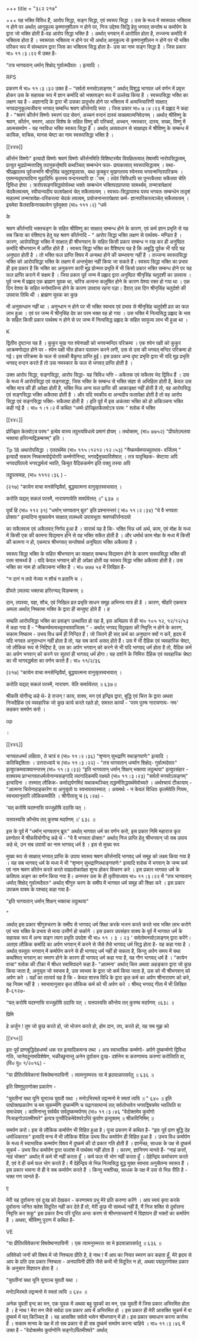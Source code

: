 +++
title = "३८२ २१७"

+++
यह भक्ति विविध हैं, आरोप सिद्धा, सङ्ग सिद्धा, एवं स्वरूप सिद्धा । उस के मध्य में स्वरूपतः भक्तित्व न होने पर अर्थात् आनुकूल्य कृष्णानुशीलन न होने पर, निज उद्देश्य सिद्धि हेतु भगवत् सन्तोष थ कर्मार्पण के द्वारा जो भक्ति होती है-वह आरोप सिद्धा भक्ति है । अर्थात् भगवान् में आरोपित होता है, तज्जन्य कर्मादि में भक्तित्व होता है । स्वरूपतः भक्तित्व न होने पर भी अर्थात् आनुकूल्य से कृष्णानुशीलन न होने पर भी भक्ति परिकर रूप में संस्थापन द्वारा जिस का भक्तित्व सिद्ध होता है- उस का नाम सङ्ग सिद्धा है । जिस प्रकार भा० ११।३।२२ में उक्त है- 

"तत्र भागवतान् धर्मान् शिक्षेद् गुर्वात्मदैवतः । इत्यादि । 

RPS 

प्रकरण में भा० ११।३।३२ उक्त है – “सर्वतो मनसोऽसङ्गम् " अर्थात् विशुद्ध भागवत धर्म वर्णन में प्रवृत्त होकर उस के सहायक रूप में ज्ञान कर्मादि को भक्तयङ्ग रूप में उल्लेख किया है । स्वरूपसिद्धा भक्ति का लक्षण यह है - अज्ञानादि के द्वारा भी उसका प्रादुर्भाव होने पर भक्तित्व में अव्यभिचारिणी साक्षात् भगवदानुकूल्यजीवना भगवत् सम्बन्धि श्रवण कीर्त्तनादि रूपा । जिस प्रकार भा० ७।४।२३ में प्रह्लाद ने कहा है - "श्रवणं कीर्त्तनं विष्णोः स्मरणं पाद सेवनं, अच्चनं वन्दनं दास्यं सख्यमात्मनिवेदनम् । अर्थात् श्रीविष्णु के श्रवण, कीर्तन, स्मरण, आदर विशेष के सहित विष्णु की परिचर्या, अच्चन, नमस्कार, दास्य, सख्य, विष्णु में आत्मसमर्पण - यह नवविधा भक्ति स्वरूप सिद्धा हैं । अर्थात् अव्यवधान से साक्षाद्रप में श्रीविष्णु के सम्बन्ध में कायिक, वाचिक, मानस चेष्टा का नाम स्वरूपसिद्धा भक्ति है । 



[[४४७]]

कीर्त्तनं विष्णोः" इत्यादौ विष्णोः श्रवणं विष्णोः कीर्त्तनमिति विशिष्टस्यैव विवक्षितत्वात् तेषामपि नारोपसिद्धत्वम्, प्रत्युत मूढप्रोन्मत्तादिषु तदनुकर्त्तृष्वपि कथञ्चित् सम्बन्धेन फल- प्रापकत्वात् स्वरूपसिद्धत्वम् । यथा-श्रीप्रह्लादस्य पूर्वजन्मनि श्रीनृसिंह चतुद्दश्युपवासः, यथा कुक्कुर मुखगतस्य श्येनस्य भगवन्मन्दिरपरिक्रमः । एवमन्यदृष्ट्यादिना मूढादिभिः कृतस्य वन्दनस्यापि ज्ञ ेयम् । तदेवं त्रिविधापि सा पुनरकैतवा सकैतवा चेति द्विविधा ज्ञेया । त्रारोपसङ्गसिद्धयोर्यस्था भक्तेः सम्बन्धेन भक्तिपदप्राप्तया सामर्थ्यम्. तन्मात्रापेक्षत्वं चेदकैतवत्वम्, स्वीयान्यदीय फलापेक्षत्वं चेत् सकैतवत्वम् । स्वरूप-सिद्धायाश्च यस्य भगवतः सम्बन्धेन तादृशं माहात्म्यं तन्मात्रापेक्ष-परिकरत्वा चेदकं तवत्वम्, प्रयोजनान्तरापेक्षया कर्म- ज्ञानपरिकरत्वञ्चेत् सकैतवत्वम् । इयमेवा कैतवाकिनाख्यत्वेन पूर्वमुक्ता (भा० १११।२) “धर्मः 

के 

श्रवण कीर्तनादि भक्तचङ्ग के सहित श्रीविष्णु का साक्षात् सम्बन्ध होने के कारण, एवं कर्म ज्ञान प्रभृति से यह सब क्रिया का वंशिष्टय हेतु यह श्रवण कीर्तनादि - " आरोप सिद्धा भक्ति लक्षण से पार्थक्य- मण्डित है । कारण, आरोपसिद्धा भक्ति में साक्षात् ही श्रीभगवान् के सहित किसी प्रकार सम्बन्ध न रख कर ही अनुष्ठित कर्मादि श्रीभगवान में अर्पित होते हैं । स्वरूप सिद्धा भक्ति का वैशिष्ट्य यह है कि अबुद्धि पूर्वक भी यदि यह अनुष्ठत होती है । तो भक्ति फल प्राप्ति विषय में अन्यथा होने की सम्भावना नहीं है । तज्जन्य स्वरूपसिद्धा भक्ति को आरोपसिद्धा भक्ति के लक्षण में अन्तर्भुक्त नहीं किया जा सकते हैं। स्वरूप सिद्धा भक्ति का प्रभाव ही इस प्रकार है कि भक्ति का अनुकरण कारी मूढ़ प्रोन्मत्त प्रभृति में भी किसो प्रकार भक्ति सम्बन्ध होने पर यह फल प्राप्ति कराने में सक्षम है । जिस प्रकार पूर्व जन्म में प्रह्लाद द्वारा अनुष्ठित श्रीनृसिंह चतुदशी का उपवास । पूर्व जन्म में प्रह्लाद एक ब्राह्मण युवक था, चरित्र अत्यन्त कलुषित होने के कारण वेश्या रक्त हो गया था । एक दिन वेश्या के सहित मनोमालिन्य होने के कारण उपवास रहना पड़ा। दैवात् उस दिन श्रीनृसिंह चतुर्दशो की उपवास तिथि थी । ब्राह्मण युवक का कुछ 

भी अनुसन्धान नहीं था । अनुन्धान न होने पर भी भक्ति स्वभाव एवं प्रभाव से श्रीनृसिंह चतुर्दशी व्रत का फल लाभ हुआ । एवं पर जन्म में श्रीनृसिंह देव का परम भक्त वह हो गया । उस भक्ति में नित्यसिद्ध प्रह्लाद के भाव के सहित किसी प्रकार पार्थक्य न होने से पर जन्म में नित्यसिद्ध प्रह्लाद के सहित सायुज्य लाभ भी हुआ था । 

K 

द्वितीय दृष्टान्त यह है । कुकुर मुख गत श्येनपक्षी को भगवन्मन्दिर परिक्रमा । एक श्येन पक्षी को कुकुर आक्रमणोद्यत होने पर - श्येन पक्षी भीत होकर पलायन करने लगी, उस से उस की भगवत् मन्दिर परिक्रमा हो गई। इस परिक्रमा के फल से उसकी बैकुण्ठ प्राप्ति हुई। इस प्रकार अन्य दृष्ट प्रभृति द्वारा भी यदि मूढ़ प्रभृति भगवद् वन्दन करते हैं तो उस नमस्कार के फल से भगवत् प्राप्ति होती है । 

उक्त आरोप सिद्धा, सङ्गसिद्धा, आरोप सिद्धा- यह त्रिविध भत्ति - अकैतक एवं सकैतव भेद द्विविध हैं । उस के मध्य में आरोपसिद्धा एवं सङ्गसद्धा, जिस भक्ति के सम्बन्ध से भक्ति संज्ञा से अभिहिता होती है, केवल उस भक्ति मात्र की ही अपेक्षा होती है, भक्ति भिन्न अन्य फल प्राप्ति की आकाङ्क्षा नहीं होती है तो, वह आरोपसिद्ध एवं सङ्गसिद्धा भक्ति अकैतवा होती है । और यदि स्वकीय वा अन्यदीय फलापेक्षा होती है तो वह आरोप सिद्धा एवं सङ्गसिद्धा भक्ति- सकैतवा होती है । इति पूर्व में इस अकंतवा भक्ति को हो अकिञ्चना भक्ति कही गई है । भा० १।१।२ में कथित "धर्म्मः प्रोज्झितकैतवोऽत्र परमः " श्लोक में भक्ति 

[[४४८]] 

प्रोज्झित केतवोऽत्र परमः" इत्येव वास्य तदुभयविधत्वे प्रमाणं ज्ञेयम् । तथोक्तम्, (भा० ७७५२) "प्रीयतेऽमलया भक्तया हरिरन्यद्विड़म्बनम्" इति । 

Tp 18 अथारोपसिद्धा । एतदर्थमेव (भा० ११५।१२१२।१२।५३) "नैष्कर्म्यमप्यच्युतभाव- वर्जितम् " इत्यादौ सकाम निष्कामयोर्द्वयोरपि कर्म्मणोनिन्दा, भगवद्वैमुख्याविशेषात् । तत्र यादृच्छिक- चेष्टाया अपि भगवदपितत्वे भगवद्धर्मत्वं भवति, किमुत वैदिककर्मण इति वक्तु तस्या अपि 

तद्रूपत्वमाह, (भा० १११२।३६ ) - 

(२१७) "कायेन वाचा मनसेन्द्रियैर्वा, बुद्ध्यात्मना वानुसृतस्वभावात् । 

करोति यद्यत् सकलं परस्मै, नारायणायेति समर्पयेत्तत् ॥” ६३७ ॥ 

पूर्व्वं हि (भा० ११२ ३१) "धर्मान् भागवतान् बूत" इति प्रश्नानन्तरं ( भा० ११।२।३४) "ये वै भगवता प्रोक्ताः" इत्यादिना मुख्यत्वेन साक्षात् तलब्धये उपायभूताः श्रवणकीर्त्तनादयो 

का सकैतवत्व एवं अकैतवत् निर्णय हुआ है । सारार्थ यह है कि- भक्ति भिन्न धर्म अर्थ, काम, एवं मोक्ष के मध्य में किसी एक की कामना विद्यमान होने से वह भक्ति सकैत होती है । और धर्मार्थ काम मोक्ष के मध्य में किसी की कामना न हो, एकमात्र श्रीभगवत् सन्तोषार्थ अनुष्ठिता भक्ति अकैतवा है । 

स्वरूप सिद्धा भक्ति के सहित श्रीभगवान् का साक्षात् सम्बन्ध विद्यमान होने के कारण सरूपसिद्धा भक्ति की परम सामर्थ्य है । यदि केवल भगवान् की ही अपेक्षा होती वह स्वरूप सिद्धा भक्ति अकैतवा होती है। उस भक्ति का नाम हो अकिञ्चना भक्ति है । भा० ७७७ ५४ में लिखित है- 

"न दानं न तपो नेज्या न शौचं न व्रतानि च । 

प्रीयते ऽमलया भक्तचा हरिरन्यद् विडम्बनम् ॥ 

दान, तपस्या, यज्ञ, शौच, एवं निखिल व्रत प्रभृति साधन समूह अभिनय मात्र ही है । कारण, श्रीहरि एकमात्र अमला अर्थात् निष्कामा भक्ति के द्वारा ही सन्तुष्ट होते हैं । ह 

सम्प्रति आरोपसिद्धा भक्ति का प्रसङ्ग उत्थापित हो रहा है, इस अभिप्राय से ही भा० १०५ १२, १२/१२/५३ में कहा गया है - "नैष्कर्म्यमत्यच्युतभाववजितम् ” - अर्थात् भगवद् विदुखता की निवृत्ति न होने के कारण, सकाम निष्काम - उभय विध कर्म ही निन्दित हैं। जो जितने ही सत् कर्म का अनुष्ठान क्यों न करें, हृदय में यदि भगवत अनुसन्धान नहीं होता है तो, यह सब कार्य असत् होते हैं। उस में भी दैहिक एवं व्यवहारिक चेष्टा, जो लौकिक रूप से निद्दिष्ट है, उस का अर्पण भगवान् को करने से भी यदि भागवद् धर्म होता है तो, वैदिक कर्म का अर्पण भगवान् को करने पर सुतरां ही भागवद् धर्म होगा। यह दर्शाने के निमित्त दैहिक एवं व्यवहारिक चेष्टा का भी भागवद्धर्मता का वर्णन करते हैं। भा० ११/२/३६ 

(२१७) "कायेन वाचा मनसेन्द्रियैर्वा, बुद्ध्यात्मना वानुसृतस्वभावात् । 

करोति यद्यत् सकलं परस्मै, नारायण. येति समर्पयेत्तत् ॥ ६३७॥ 

श्रीकवि योगीन्द्र कहे थे- हे राजन् ! काय, वाक्य, मन एवं इन्द्रिय द्वारा, बुद्धि एवं चित्त के द्वारा अथवा निजदैहिक एवं व्यवहारिक जो कुछ कार्य करते रहते हो, समस्त कार्य्यं - 'परम पुरुष नारायणाय- नमः' कहकर समर्पण करो । 

op 

।

[[४४६]]

भागवतधर्म्मा लक्षिताः, ते चात्रं व (भा० ११।२।३६) "शृण्वन् सुभद्राणि रथाङ्गपाणेः" इत्यादि । कतिचिद्दशिताः । उत्तराध्याये च (भा० ११।३।२२) - "तत्र भागवतान् धर्म्मान शिक्षेद्- गुर्वात्मदेवतः" इत्युपक्रमवाक्यानन्तरम् (भा० ११।३।३३) “इति भागवतान् धर्मान् शिक्षन् भक्तया तदुत्थया" इत्युपसंहार - वाक्यस्य प्राग्भागवतधर्मत्वेनान्यसङ्गादि त्यागादिकमपि वक्ष्यते (भा० ११।३।२३) "सर्वतो मनसोऽसङ्गम्" इत्यादिना । तस्मात् लौकिक- कर्माद्यर्पणमिदं यथाकथञ्चित् तद्धर्म्मसिद्धयर्थमेवोच्यते । अर्थश्चायं टीकायाम् - "आत्मना चित्तेनाहङ्कारेण वा अनुसृतो यः स्वभावस्तस्मात् । अयमर्थः - न केवलं विधितः कृतमेवेति नियमः, स्वभावानुसारि लौकिकमपीति । श्रीगीतासु च (६।२७) - 

'यत् करोषि यदश्नासि यज्जुहोषि ददासि यत् । 

यत्तपस्यसि कौन्तेय तत् कुरुष्व मदर्पणम् ॥' ६३८ ॥ 

इस के पूर्व में "धर्मान् भागवतान् ब्रूतः" अर्थात् भागवत धर्म का वर्णन करो, इस प्रकार निमि महाराज कृत प्रश्नोतर में श्रीकवियोगीन्द्र कहे थे - "ये वै भगवता प्रोक्ताः" अर्थात् निज प्राप्ति हेतु श्रीभगवान् जो सब उपाय कहे थे, उन सब उपायों का नाम भागवद् धर्म है । इस से मुख्य रूप 

मुख्य रूप से साक्षात् भगवत् प्राप्ति के उपाय स्वरूप श्रवण कीर्त्तनादि भागवद् धर्म समूह को लक्ष्य किया गया है । यह सब भागवद् धर्म के मध्य में भी "शृण्वन् सुभद्राणिरथाङ्गपाणेः" इत्यादि श्लोक में भगवान् के जन्म कर्म एवं नाम श्रवण कीर्तन करते करते वाह्यलोकापेक्षा शून्य होकर विचरण करे । इस प्रकार भागवत धर्म के कतिपय अङ्ग का वर्णन किया गया है। अनन्तर उस के ही तृतीयाध्याय भा० ११।३।२२ में “तत्र भागवतान् धर्मात् शिक्षेद् गुर्वात्मदैवतः" अर्थात् श्रीगुरु चरण के समीप में भागवत धर्म समूह की शिक्षा करे । इस प्रकार उपक्रम वाक्य के पश्चाद् कहा गया है- 

"इति भागवतान् धर्मान् शिक्षन् भक्तचा तदुत्थया" 

" 

अर्थात् इस प्रकार श्रीगुरुचरण के समीप से भागवद् धर्म शिक्षा करके भजन करते करते भाव भक्ति लाभ करोगे एवं भाव भक्ति के प्रभाव से माया उत्तीर्ण हो सकोगे । इस प्रकार उपसंहार वाक्य के पूर्व में भागवत धर्म के सहायक रूप में अन्य सङ्ग त्याग प्रभृति उपदेश भी भा० ११ । ३ । २३ ' सर्वतोमनसोऽसङ्गम् द्वारा करेंगे। अतएव लौकिक कर्मादि का अर्पण भगवान् में करने से जैसे तैसे भागवद् धर्म सिद्ध होता है- यह कहा गया है । अर्थात् वस्तुतः भगवान् में कर्मार्पण करने से ही भागवद् धर्म नहीं हो सकता है, किन्तु अर्पण समय में यथा कथश्वित् भगवान् का स्मरण होने के कारण ही भागवद् धर्म कहा गया है, यह गौण भागवद् धर्म है । "कायेन वाचा" श्लोक की टीका में श्रीधर स्वामिपादने कहा है- "आत्मना' अर्थात् चित्त अथवा अहङ्कार द्वारा जो कुछ किया जाता है, अनुसृत जो स्वभाव है, उस स्वभाव के द्वारा जो कर्म किया जाता है, उस को भी श्रीभगवान् को अर्पण करे । यहाँ का तात्पर्य यह है कि - केवल शास्त्र विधि के द्वारा कृत कर्म का अर्पण श्रीनारायण को करे, यह नियम नहीं है । स्वभावानुसार कृत लौकिक कर्म को भी अर्पण करे । श्रीमद् भगवद् गीता में भी लिखित है-६१२७- 

“यत् करोषि यदश्नासि यज्जुहोषि ददासि यत् । यत्तपस्यसि कौन्तेय तत् कुरुष्व मदर्पणम् ॥६३८ ॥ 

प्रिमि 

हे अर्जुन ! तुम जो कुछ करते हो, जो भोजन करते हो, होम दान, तप, करते हो, यह सब मुझ को 

[[४५०]] 



इतः पूर्वं प्राणबुद्धिदेहधर्म्मा धक रत इत्यादिकमन्त्र तथा । अत्र स्वाभाविक कर्म्मणो- अर्पणे दुष्कर्म्मणो द्विविधा गतिः, जानेवठूनामविशेषेण, भकीच्छूनान्तु अनेन दुर्वासन दुःख- दर्शनेन स करुणामयः करुणां करोत्विति वा, (वि० पु० १/२०१६) - 

"या प्रीतिरविवेकानां विषयेष्वनपायिनी । त्वामनुस्मरतः सा मे हृदयान्नापसर्पतु ॥ ६३६ ॥ 

इति विष्णुपुराणोक्त प्रकारेण - 

"युवतीनां यथा यूनि यूनाञ्च युवतौ यथा । मनोऽभिरमते तद्वन्मनो मे रमतां त्वयि ॥ " ६४० ॥ इति पाद्मोक्तप्रकारेण च मम सुकर्म्मणि दुष्कर्म्मणि च यद्रागसामान्यं तत् सर्वतोभावेन भगवद्विषयमेव भवत्विति वा समाधेयम् । कामिनान्तु सर्वथैव सर्वदुष्कम्मर्पणम् (भा० ११।३।४६ "वेदोक्तमेव कुर्वाणो निःसङ्गोऽपतमीश्वरे" इत्यत्र पुनर्वेदिकमेवेश्वरेऽप्तिं कुर्वाण इत्युक्तम् ॥ श्रीकविनिमिम् ॥ 

समर्पण करो। इस से लौकिक कर्मार्पण भी विहित हुआ है। पूजा प्रकरण में कथित है- “इतः पूर्व प्राण बुद्धि देह धर्माधिकारतः" इत्यादि मन्त्र में भी लौकिक वैदिक उभय विध कर्मार्पण ही विहित हुआ है । उभय विध कर्मार्पण के मध्य में स्वाभाविक कम्मर्पण विषय में दुष्कर्म की दो प्रकार गति होती हैं । ज्ञानेच्छ, साधक के पक्ष से दुष्कर्म सुकर्म - उभय विध कर्मार्पण द्वारा फलांश में पार्थक्य नहीं होता है । कारण, ज्ञानिगण मानते हैं- “नाहं कर्त्ता, नाहं भोक्ता" अर्थात् में कर्म भी नहीं करता हूँ । कर्म फल भी भोग नहीं करता हूँ । देहेन्द्रिय कर्माचरण करते हैं, एवं वे ही कर्म फल भोग करते हैं। मैं देहेन्द्रिय से भिन्न नित्यसिद्ध बुद्ध मुक्त स्वभाव अनुचैतन्य स्वरूप हैं । इस प्रकार भावना से ही वे सब कर्मार्पण करते हैं । किन्तु भक्तीच्छ, साधक के पक्ष में उस से भिन्न रीति है - भक्त गण जानते हैं- 

ए 

मेरी यह दुर्वासना एवं दुःख को देखकर - करुणामय प्रभु मेरे प्रति करुणा करेंगे । आप स्वयं कृपा करके दुर्वासना जनित क्लेश विदूरित नहीं कर देते हैं तो, मेरी कुछ भी सामर्थ्य नहीं है, मैं निज शक्ति से दुर्वासना निवृत्ति कर सकू" इस प्रकार दैन्य परि पूरित अन्तः करण से श्रीभगवच्चरणों में विज्ञापन ही भक्तों का कर्मार्पण है । अथवा, श्रीविष्णु पुराण में कथित है- 

VE 

"या प्रीतिरविवेकानां विषयेष्वनपायिनी । एक त्वामनुस्मरतः सा मे हृदयान्नापसर्पतु ॥ ६३६ ॥ 

अविवेको जनों की विषय में जो निश्चला प्रीति है, हे नाथ ! मैं आप का नियत स्मरण कर कहता हूँ, मेरे हृदय से आप के प्रति उस प्रकार निश्चला - अनपायिनी प्रीति जैसे कभी भी विदूरित न हो, अथवा पद्मपुराणोक्त प्रकार के अनुसार विज्ञापन होता है । 

"युवतीनां यथा यूनि यूनाञ्च युवतौ यथा । 

मनोऽभिरमते तद्वन्मनो मे रमतां त्वयि ॥ ६४० ॥ 

अनेक युवती वृन्द का मन, एक युवक में अथवा बहु युवकों का मन, एक युवती में जिस प्रकार अभिरमित होता है । हे नाथ ! मेरा मन जैसे सर्वदा उस प्रकार आप में अभिरमित हो । इस प्रकार ही मेरी आसक्ति सुकर्म में वा दुष्कर्म में यत् किञ्चित् है । वह आसक्ति सर्वतो भावेन श्रीभगवान् में हो। इस प्रकार समाधान करना कर्त्तव्य हैं । सकाम मानव के पक्ष में तो सब प्रकार से ही सब दुष्कर्म समर्पण करना चाहिये । भा० ११।३।४६ में उक्त है - "वेदोक्तमेव कुर्वाणोनि सङ्गोऽर्पितमीश्वरे" अर्थात् 


